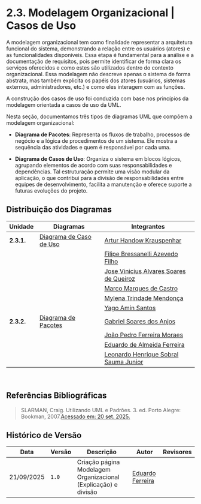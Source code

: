 # 2.3. Modelagem Organizacional | Casos de Uso

A modelagem organizacional tem como finalidade representar a arquitetura funcional do sistema, demonstrando a relação entre os usuários (atores) e as funcionalidades disponíveis. Essa etapa é fundamental para a análise e a documentação de requisitos, pois permite identificar de forma clara os serviços oferecidos e como estes são utilizados dentro do contexto organizacional.
Essa modelagem não descreve apenas o sistema de forma abstrata, mas também explicita os papéis dos atores (usuários, sistemas externos, administradores, etc.) e como eles interagem com as funções.

A construção dos casos de uso foi conduzida com base nos princípios da modelagem orientada a casos de uso da UML.

Nesta seção, documentamos três tipos de diagramas UML que compõem a modelagem organizacional:

- **Diagrama de Pacotes**: Representa os fluxos de trabalho, processos de negócio e a lógica de procedimentos de um sistema. Ele mostra a sequência das atividades e quem é responsável por cada uma. 

- **Diagrama de Casos de Uso**: Organiza o sistema em blocos lógicos, agrupando elementos de acordo com suas responsabilidades e dependências. Tal estruturação permite uma visão modular da aplicação, o que contribui para a divisão de responsabilidades entre equipes de desenvolvimento, facilita a manutenção e oferece suporte a futuras evoluções do projeto.


## Distribuição dos Diagramas


| Unidade | Diagramas | Integrantes | 
| ------ | ----------- | -------- |
| __2.3.1.__  | [Diagrama de Caso de Uso](Modelagem/ModelagemOrganizacional/2.3.1.DiagramaDeCasosDeUso.md) | [Artur Handow Krauspenhar](https://github.com/Arturhk05) |
|        |  | [Filipe Bressanelli Azevedo Filho](https://github.com/fbressa) | 
|        |  | [Jose Vinicius Alvares Soares de Queiroz](https://github.com/JoseViniciusQueiroz) |
|        |  | [Marco Marques de Castro](https://github.com/marcomarquesdc)|
|        |  | [Mylena Trindade Mendonça](https://github.com/MylenaTrindade)|
|        |  |  [Yago Amin Santos](https://github.com/yagoas) |
| __2.3.2.__  | [Diagrama de Pacotes](Modelagem/ModelagemOrganizacional/2.3.2.DiagramaDePacotes.md) | [Gabriel Soares dos Anjos](https://github.com/SAnjos3) |
|        |  |  [João Pedro Ferreira Moraes](https://github.com/JoaoPedro2206) | 
|        |  | [Eduardo de Almeida Ferreira](https://github.com/eduardoferre) |
|        |  | [Leonardo Henrique Sobral Sauma Junior](https://github.com/leohssjr)|

<br>

## Referências Bibliográficas

> SLARMAN, Craig. Utilizando UML e Padrões. 3. ed. Porto Alegre: Bookman, 2007.[Acessado em: 20 set. 2025.](https://www.kufunda.net/publicdocs/Utilizando%20UML%20e%20padr%C3%B5es%20(Craig%20Larman).pdf) 



## Histórico de Versão
| Data           | Versão | Descrição                                        | Autor              | Revisores |
|----------------|--------|--------------------------------------------------|--------------------|---------|
| 21/09/2025 | `1.0` | Criação página Modelagem Organizacional (Explicação) e divisão       | [Eduardo Ferreira](https://github.com/eduardoferre) |  []()  |

